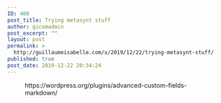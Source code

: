 ```yaml
---
ID: 400
post_title: Trying metasynt stuff
author: gicomadmin
post_excerpt: ""
layout: post
permalink: >
  http://guillaumeisabelle.com/x/2019/12/22/trying-metasynt-stuff/
published: true
post_date: 2019-12-22 20:34:24
---
```

<!-- wp:core-embed/wordpress {"url":"https://wordpress.org/plugins/advanced-custom-fields-markdown/","type":"wp-embed","providerNameSlug":"plugin-directory","className":""} --><figure class="wp-block-embed-wordpress wp-block-embed is-type-wp-embed is-provider-plugin-directory">

<div class="wp-block-embed__wrapper">
  https://wordpress.org/plugins/advanced-custom-fields-markdown/
</div></figure> 

<!-- /wp:core-embed/wordpress -->